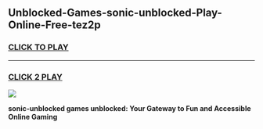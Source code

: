 
## Unblocked-Games-sonic-unblocked-Play-Online-Free-tez2p
<h3>
<a href="https://premium76.site?title=sonic-unblocked&ref=26A">CLICK TO PLAY</a></h3>
<hr>

<h3>
<a href="https://premium76.site?title=sonic-unblocked&ref=26A">CLICK 2 PLAY</a>
  
</h3>

<a href="https://premium76.site?title=sonic-unblocked&ref=26A"><img src="https://clearcache.store/games.png"></a>


**sonic-unblocked games unblocked: Your Gateway to Fun and Accessible Online Gaming**
